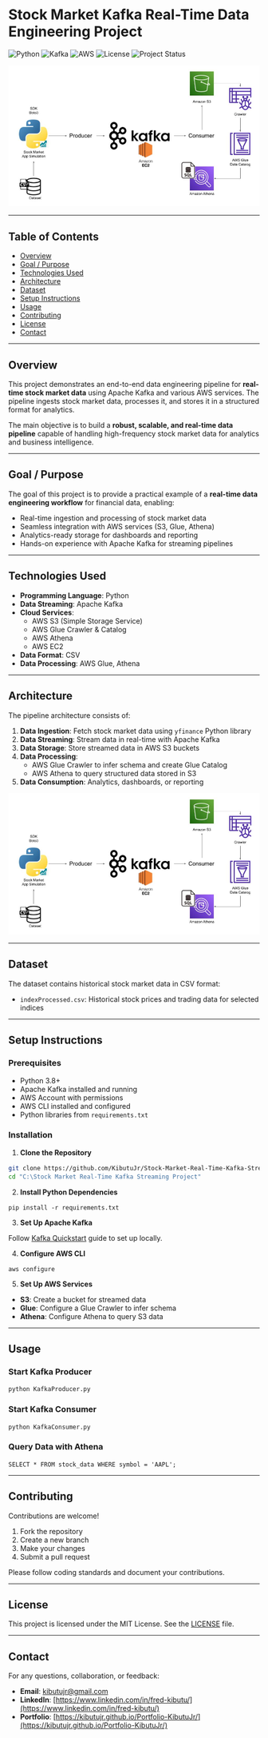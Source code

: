 # Stock Market Kafka Real-Time Data Engineering Project

![Python](https://img.shields.io/badge/Python-3.8+-blue?style=flat-square) 
![Kafka](https://img.shields.io/badge/Apache%20Kafka-streaming-orange?style=flat-square)
![AWS](https://img.shields.io/badge/AWS-cloud-yellow?style=flat-square) 
![License](https://img.shields.io/badge/License-MIT-green?style=flat-square) 
![Project Status](https://img.shields.io/badge/Project%20Status-Active-brightgreen?style=flat-square)

![Architecture Diagram](./Architecture.jpg)

---

## Table of Contents

- [Overview](#overview)  
- [Goal / Purpose](#goal--purpose)  
- [Technologies Used](#technologies-used)  
- [Architecture](#architecture)  
- [Dataset](#dataset)  
- [Setup Instructions](#setup-instructions)  
- [Usage](#usage)   
- [Contributing](#contributing)  
- [License](#license)  
- [Contact](#contact)  

---

## Overview

This project demonstrates an end-to-end data engineering pipeline for **real-time stock market data** using Apache Kafka and various AWS services. The pipeline ingests stock market data, processes it, and stores it in a structured format for analytics.

The main objective is to build a **robust, scalable, and real-time data pipeline** capable of handling high-frequency stock market data for analytics and business intelligence.

---

## Goal / Purpose

The goal of this project is to provide a practical example of a **real-time data engineering workflow** for financial data, enabling:

- Real-time ingestion and processing of stock market data  
- Seamless integration with AWS services (S3, Glue, Athena)  
- Analytics-ready storage for dashboards and reporting  
- Hands-on experience with Apache Kafka for streaming pipelines  

---

## Technologies Used

- **Programming Language**: Python  
- **Data Streaming**: Apache Kafka  
- **Cloud Services**:
  - AWS S3 (Simple Storage Service)  
  - AWS Glue Crawler & Catalog  
  - AWS Athena  
  - AWS EC2  
- **Data Format**: CSV  
- **Data Processing**: AWS Glue, Athena  

---

## Architecture

The pipeline architecture consists of:

1. **Data Ingestion**: Fetch stock market data using `yfinance` Python library  
2. **Data Streaming**: Stream data in real-time with Apache Kafka  
3. **Data Storage**: Store streamed data in AWS S3 buckets  
4. **Data Processing**:  
   - AWS Glue Crawler to infer schema and create Glue Catalog  
   - AWS Athena to query structured data stored in S3  
5. **Data Consumption**: Analytics, dashboards, or reporting  

![Architecture Diagram](./Architecture.jpg)

---

## Dataset

The dataset contains historical stock market data in CSV format:

- `indexProcessed.csv`: Historical stock prices and trading data for selected indices  

---

## Setup Instructions

### Prerequisites

- Python 3.8+  
- Apache Kafka installed and running  
- AWS Account with permissions  
- AWS CLI installed and configured  
- Python libraries from `requirements.txt`  

### Installation

1. **Clone the Repository**  

```bash
git clone https://github.com/KibutuJr/Stock-Market-Real-Time-Kafka-Streaming-Project.git
cd "C:\Stock Market Real-Time Kafka Streaming Project"
````

2. **Install Python Dependencies**

```
pip install -r requirements.txt
```

3. **Set Up Apache Kafka**

Follow [Kafka Quickstart](https://kafka.apache.org/quickstart) guide to set up locally.

4. **Configure AWS CLI**

```
aws configure
```

5. **Set Up AWS Services**

* **S3**: Create a bucket for streamed data
* **Glue**: Configure a Glue Crawler to infer schema
* **Athena**: Configure Athena to query S3 data

---

## Usage

### Start Kafka Producer

```
python KafkaProducer.py
```

### Start Kafka Consumer

```
python KafkaConsumer.py
```

### Query Data with Athena

```
SELECT * FROM stock_data WHERE symbol = 'AAPL';
```

---

## Contributing

Contributions are welcome!

1. Fork the repository
2. Create a new branch
3. Make your changes
4. Submit a pull request

Please follow coding standards and document your contributions.

---

## License

This project is licensed under the MIT License. See the [LICENSE](LICENSE) file.

---

## Contact

For any questions, collaboration, or feedback:

- **Email**: [kibutujr@gmail.com](mailto:kibutujr@gmail.com)  
- **LinkedIn**: [https://www.linkedin.com/in/fred-kibutu/](https://www.linkedin.com/in/fred-kibutu/)  
- **Portfolio**: [https://kibutujr.github.io/Portfolio-KibutuJr/](https://kibutujr.github.io/Portfolio-KibutuJr/)


```
